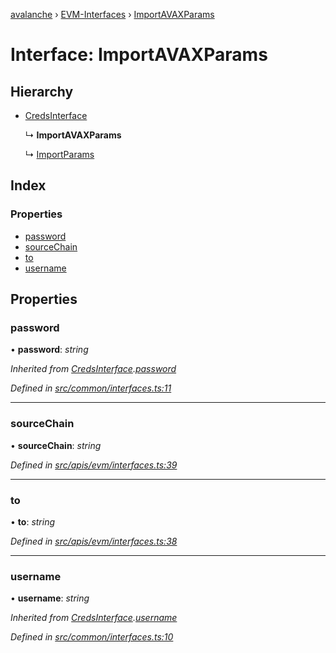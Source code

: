 [avalanche](../README.md) › [EVM-Interfaces](../modules/evm_interfaces.md) › [ImportAVAXParams](evm_interfaces.importavaxparams.md)

# Interface: ImportAVAXParams

## Hierarchy

* [CredsInterface](common_interfaces.credsinterface.md)

  ↳ **ImportAVAXParams**

  ↳ [ImportParams](evm_interfaces.importparams.md)

## Index

### Properties

* [password](evm_interfaces.importavaxparams.md#password)
* [sourceChain](evm_interfaces.importavaxparams.md#sourcechain)
* [to](evm_interfaces.importavaxparams.md#to)
* [username](evm_interfaces.importavaxparams.md#username)

## Properties

###  password

• **password**: *string*

*Inherited from [CredsInterface](common_interfaces.credsinterface.md).[password](common_interfaces.credsinterface.md#password)*

*Defined in [src/common/interfaces.ts:11](https://github.com/ava-labs/avalanchejs/blob/fa4a637/src/common/interfaces.ts#L11)*

___

###  sourceChain

• **sourceChain**: *string*

*Defined in [src/apis/evm/interfaces.ts:39](https://github.com/ava-labs/avalanchejs/blob/fa4a637/src/apis/evm/interfaces.ts#L39)*

___

###  to

• **to**: *string*

*Defined in [src/apis/evm/interfaces.ts:38](https://github.com/ava-labs/avalanchejs/blob/fa4a637/src/apis/evm/interfaces.ts#L38)*

___

###  username

• **username**: *string*

*Inherited from [CredsInterface](common_interfaces.credsinterface.md).[username](common_interfaces.credsinterface.md#username)*

*Defined in [src/common/interfaces.ts:10](https://github.com/ava-labs/avalanchejs/blob/fa4a637/src/common/interfaces.ts#L10)*
